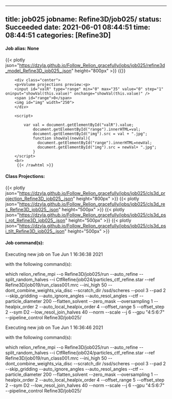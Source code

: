 
---
title: job025
jobname: Refine3D/job025/
status: Succeeded
date: 2021-06-01 08:44:51
time: 08:44:51
categories: [Refine3D]
---

#### Job alias: None

{{< plotly json="https://dzyla.github.io/Follow_Relion_gracefully/jobs/job025/refine3d_model_Refine3D_job025_.json" height="800px" >}}
{{<rawhtml >}} 

        <div class="center">
        <p>Volume projections preview:<p>
        <input id="valR" type="range" min="0" max="35" value="0" step="1" oninput="showVal(this.value)" onchange="showVal(this.value)" />
        <span id="range">0</span>
        <img id="img" width="250">
        </div>

        <script>

            var val = document.getElementById("valR").value;
                document.getElementById("range").innerHTML=val;
                document.getElementById("img").src = val + ".jpg";
                function showVal(newVal){
                  document.getElementById("range").innerHTML=newVal;
                  document.getElementById("img").src = newVal+ ".jpg";
                }
        </script>
        <br>
         {{< /rawhtml >}}
#### Class Projections:
{{< plotly json="https://dzyla.github.io/Follow_Relion_gracefully/jobs/job025/cls3d_projection_Refine3D_job025_.json" height="800px" >}}
{{< plotly json="https://dzyla.github.io/Follow_Relion_gracefully/jobs/job025/cls3d_res_Refine3D_job025_.json" height="500px" >}}
{{< plotly json="https://dzyla.github.io/Follow_Relion_gracefully/jobs/job025/cls3d_psi_rot_Refine3D_job025_.json" height="500px" >}}
{{< plotly json="https://dzyla.github.io/Follow_Relion_gracefully/jobs/job025/cls3d_psi_tilt_Refine3D_job025_.json" height="500px" >}}

#### Job command(s):


 
 Executing new job on Tue Jun  1 16:36:38 2021
 
 with the following command(s): 

which relion_refine_mpi --o Refine3D/job025/run --auto_refine --split_random_halves --i CtfRefine/job024/particles_ctf_refine.star --ref Refine3D/job019/run_class001.mrc --ini_high 50 --dont_combine_weights_via_disc --scratch_dir /ssd/scheres --pool 3 --pad 2  --skip_gridding  --auto_ignore_angles --auto_resol_angles --ctf --particle_diameter 200 --flatten_solvent --zero_mask --oversampling 1 --healpix_order 2 --auto_local_healpix_order 4 --offset_range 5 --offset_step 2 --sym D2 --low_resol_join_halves 40 --norm --scale  --j 6 --gpu "4:5:6:7"  --pipeline_control Refine3D/job025/
 
 

 
 Executing new job on Tue Jun  1 16:36:46 2021
 
 with the following command(s): 

which relion_refine_mpi --o Refine3D/job025/run --auto_refine --split_random_halves --i CtfRefine/job024/particles_ctf_refine.star --ref Refine3D/job019/run_class001.mrc --ini_high 50 --dont_combine_weights_via_disc --scratch_dir /ssd/scheres --pool 3 --pad 2  --skip_gridding  --auto_ignore_angles --auto_resol_angles --ctf --particle_diameter 200 --flatten_solvent --zero_mask --oversampling 1 --healpix_order 2 --auto_local_healpix_order 4 --offset_range 5 --offset_step 2 --sym D2 --low_resol_join_halves 40 --norm --scale  --j 6 --gpu "4:5:6:7"  --pipeline_control Refine3D/job025/
 
 


